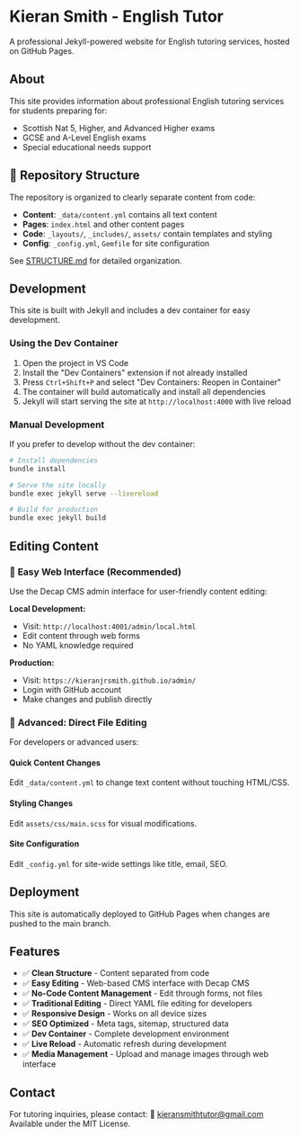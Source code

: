 # Kieran Smith - English Tutor

A professional Jekyll-powered website for English tutoring services, hosted on GitHub Pages.

## About

This site provides information about professional English tutoring services for students preparing for:
- Scottish Nat 5, Higher, and Advanced Higher exams
- GCSE and A-Level English exams
- Special educational needs support

## 📁 Repository Structure

The repository is organized to clearly separate content from code:

- **Content**: `_data/content.yml` contains all text content
- **Pages**: `index.html` and other content pages
- **Code**: `_layouts/`, `_includes/`, `assets/` contain templates and styling
- **Config**: `_config.yml`, `Gemfile` for site configuration

See [STRUCTURE.md](STRUCTURE.md) for detailed organization.

## Development

This site is built with Jekyll and includes a dev container for easy development.

### Using the Dev Container

1. Open the project in VS Code
2. Install the "Dev Containers" extension if not already installed
3. Press `Ctrl+Shift+P` and select "Dev Containers: Reopen in Container"
4. The container will build automatically and install all dependencies
5. Jekyll will start serving the site at `http://localhost:4000` with live reload

### Manual Development

If you prefer to develop without the dev container:

```bash
# Install dependencies
bundle install

# Serve the site locally
bundle exec jekyll serve --livereload

# Build for production
bundle exec jekyll build
```

## Editing Content

### 🎯 **Easy Web Interface (Recommended)**
Use the Decap CMS admin interface for user-friendly content editing:

**Local Development:**
- Visit: `http://localhost:4001/admin/local.html`
- Edit content through web forms
- No YAML knowledge required

**Production:**
- Visit: `https://kieranjrsmith.github.io/admin/`
- Login with GitHub account
- Make changes and publish directly

### 📝 **Advanced: Direct File Editing**
For developers or advanced users:

#### Quick Content Changes
Edit `_data/content.yml` to change text content without touching HTML/CSS.

#### Styling Changes
Edit `assets/css/main.scss` for visual modifications.

#### Site Configuration
Edit `_config.yml` for site-wide settings like title, email, SEO.

## Deployment

This site is automatically deployed to GitHub Pages when changes are pushed to the main branch.

## Features

- ✅ **Clean Structure** - Content separated from code
- ✅ **Easy Editing** - Web-based CMS interface with Decap CMS
- ✅ **No-Code Content Management** - Edit through forms, not files
- ✅ **Traditional Editing** - Direct YAML file editing for developers
- ✅ **Responsive Design** - Works on all device sizes
- ✅ **SEO Optimized** - Meta tags, sitemap, structured data
- ✅ **Dev Container** - Complete development environment
- ✅ **Live Reload** - Automatic refresh during development
- ✅ **Media Management** - Upload and manage images through web interface

## Contact

For tutoring inquiries, please contact:
📧 kieransmithtutor@gmail.com
Available under the MIT License.